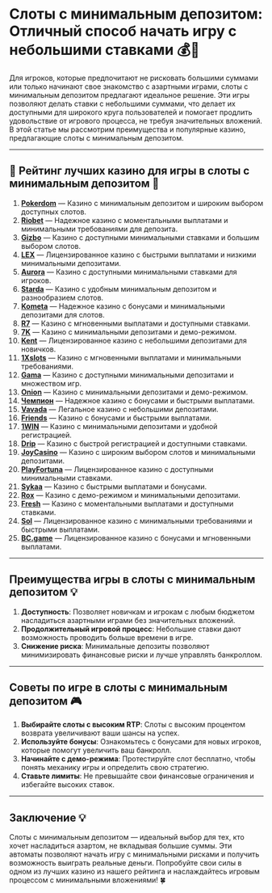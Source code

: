 # Слоты с минимальным депозитом: Отличный способ начать игру с небольшими ставками 💰🎰

Для игроков, которые предпочитают не рисковать большими суммами или только начинают свое знакомство с азартными играми, слоты с минимальным депозитом предлагают идеальное решение. Эти игры позволяют делать ставки с небольшими суммами, что делает их доступными для широкого круга пользователей и помогает продлить удовольствие от игрового процесса, не требуя значительных вложений. В этой статье мы рассмотрим преимущества и популярные казино, предлагающие слоты с минимальным депозитом.

---

## 🎲 Рейтинг лучших казино для игры в слоты с минимальным депозитом 🎲

1. **[Pokerdom](https://brandplay.link/4k77v2yx)** — Казино с минимальным депозитом и широким выбором доступных слотов.
2. **[Riobet](https://brandplay.link/7xBLTPyj)** — Надежное казино с моментальными выплатами и минимальными требованиями для депозита.
3. **[Gizbo](https://brandplay.link/bprXw4YV)** — Казино с доступными минимальными ставками и большим выбором слотов.
4. **[LEX](https://brandplay.link/zW4hdDFV)** — Лицензированное казино с быстрыми выплатами и низкими минимальными депозитами.
5. **[Aurora](https://10trafic-stat2.com/click/668546556bcc6313411604bd/6766/13032/subaccount)** — Казино с доступными минимальными ставками для игроков.
6. **[Starda](https://brandplay.link/fB7xwRFL)** — Казино с удобным минимальным депозитом и разнообразием слотов.
7. **[Kometa](https://brandplay.link/8ZymQJV8)** — Надежное казино с бонусами и минимальными депозитами для слотов.
8. **[R7](https://brandplay.link/bMd3Yjsw)** — Казино с мгновенными выплатами и доступными ставками.
9. **[7K](https://brandplay.link/BvQyFShp)** — Казино с минимальными депозитами и демо-режимом.
10. **[Kent](https://brandplay.link/Fv2WP3js)** — Лицензированное казино с небольшими депозитами для новичков.
11. **[1Xslots](https://brandplay.link/hSB1khtr)** — Казино с мгновенными выплатами и минимальными требованиями.
12. **[Gama](https://brandplay.link/j6NMKsDz)** — Казино с доступными минимальными депозитами и множеством игр.
13. **[Onion](https://brandplay.link/zBGRVpQ9)** — Казино с минимальными депозитами и демо-режимом.
14. **[Чемпион](https://temon-gter.cfd/go/lRq?p80412p304504pcc44t17455)** — Надежное казино с бонусами и быстрыми выплатами.
15. **[Vavada](https://vavadapartner.pro/?promo=ea5c9275-6854-4505-94fc-95ab18221945-linkb2)** — Легальное казино с небольшими депозитами.
16. **[Friends](https://gofriends.vc/linkb2)** — Казино с бонусами и быстрыми выплатами.
17. **[1WIN](https://brandplay.link/smXVpBbG)** — Казино с минимальными депозитами и удобной регистрацией.
18. **[Drip](https://drp-ircp01.com/c07e6a3db)** — Казино с быстрой регистрацией и доступными ставками.
19. **[JoyCasino](https://rpc30.call2me.pro/?/ru/registration?apkpop=0&partner=p24970p3291217pc98f)** — Казино с широким выбором слотов и минимальными депозитами.
20. **[PlayFortuna](https://fortunapromo.net/alt/playfortuna/registration?0dc4a9362a71feb7e3f165fb8e766f70)** — Лицензированное казино с доступными минимальными ставками.
21. **[Sykaa](https://s-two-way.com/?source=linkb2&pid=30697)** — Казино с быстрыми выплатами и бонусами.
22. **[Rox](https://rox-pvwfpjgcxe.com/cb1ee18a5)** — Казино с демо-режимом и минимальными депозитами.
23. **[Fresh](https://fresh-eumwkxwao.com/c3f7b485d)** — Казино с моментальными выплатами и доступными ставками.
24. **[Sol](https://sol-mmtdzfbaco.com/cb2415bca)** — Лицензированное казино с минимальными требованиями и быстрыми выплатами.
25. **[BC.game](https://partnerbcgame.com/dcc53d441)** — Лицензированное казино с бонусами и мгновенными выплатами.

---

## Преимущества игры в слоты с минимальным депозитом 💡

1. **Доступность**: Позволяет новичкам и игрокам с любым бюджетом насладиться азартными играми без значительных вложений.
2. **Продолжительный игровой процесс**: Небольшие ставки дают возможность проводить больше времени в игре.
3. **Снижение риска**: Минимальные депозиты позволяют минимизировать финансовые риски и лучше управлять банкроллом.

---

## Советы по игре в слоты с минимальным депозитом 🎮

1. **Выбирайте слоты с высоким RTP**: Слоты с высоким процентом возврата увеличивают ваши шансы на успех.
2. **Используйте бонусы**: Ознакомьтесь с бонусами для новых игроков, которые помогут увеличить ваш банкролл.
3. **Начинайте с демо-режима**: Протестируйте слот бесплатно, чтобы понять механику игры и определить свою стратегию.
4. **Ставьте лимиты**: Не превышайте свои финансовые ограничения и избегайте высоких ставок.

---

## Заключение 💡

Слоты с минимальным депозитом — идеальный выбор для тех, кто хочет насладиться азартом, не вкладывая большие суммы. Эти автоматы позволяют начать игру с минимальными рисками и получить возможность выиграть реальные деньги. Попробуйте свои силы в одном из лучших казино из нашего рейтинга и наслаждайтесь игровым процессом с минимальными вложениями! 🍀
